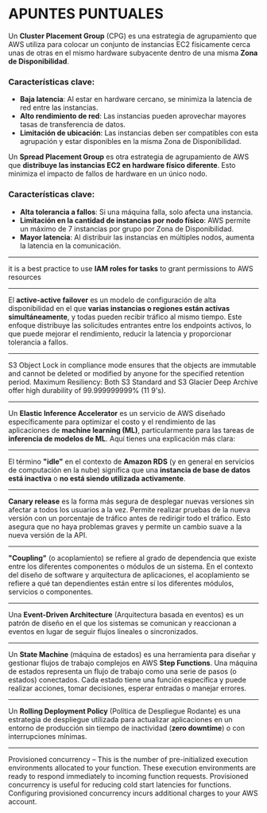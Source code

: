 # APUNTES PUNTUALES

Un **Cluster Placement Group** (CPG) es una estrategia de agrupamiento que AWS utiliza para colocar un conjunto de instancias EC2 físicamente cerca unas de otras en el mismo hardware subyacente dentro de una misma **Zona de Disponibilidad**.

### **Características clave**:

- **Baja latencia**: Al estar en hardware cercano, se minimiza la latencia de red entre las instancias.
- **Alto rendimiento de red**: Las instancias pueden aprovechar mayores tasas de transferencia de datos.
- **Limitación de ubicación**: Las instancias deben ser compatibles con esta agrupación y estar disponibles en la misma Zona de Disponibilidad.

Un **Spread Placement Group** es otra estrategia de agrupamiento de AWS que **distribuye las instancias EC2 en hardware físico diferente**. Esto minimiza el impacto de fallos de hardware en un único nodo.

### **Características clave**:

- **Alta tolerancia a fallos**: Si una máquina falla, solo afecta una instancia.
- **Limitación en la cantidad de instancias por nodo físico**: AWS permite un máximo de 7 instancias por grupo por Zona de Disponibilidad.
- **Mayor latencia**: Al distribuir las instancias en múltiples nodos, aumenta la latencia en la comunicación.

---

it is a best practice to use **IAM roles for tasks** to grant permissions to AWS resources

---

El **active-active failover** es un modelo de configuración de alta disponibilidad en el que **varias instancias o regiones están activas simultáneamente**, y todas pueden recibir tráfico al mismo tiempo. Este enfoque distribuye las solicitudes entrantes entre los endpoints activos, lo que puede mejorar el rendimiento, reducir la latencia y proporcionar tolerancia a fallos.

---

S3 Object Lock in compliance mode ensures that the objects are immutable and cannot be deleted or modified by anyone for the specified retention period.
Maximum Resiliency: Both S3 Standard and S3 Glacier Deep Archive offer high durability of 99.999999999% (11 9's).

---

Un **Elastic Inference Accelerator** es un servicio de AWS diseñado específicamente para optimizar el costo y el rendimiento de las aplicaciones de **machine learning (ML)**, particularmente para las tareas de **inferencia de modelos de ML**. Aquí tienes una explicación más clara:

---

El término **"idle"** en el contexto de **Amazon RDS** (y en general en servicios de computación en la nube) significa que una **instancia de base de datos está inactiva** o **no está siendo utilizada activamente**.

---

**Canary release** es la forma más segura de desplegar nuevas versiones sin afectar a todos los usuarios a la vez. Permite realizar pruebas de la nueva versión con un porcentaje de tráfico antes de redirigir todo el tráfico. Esto asegura que no haya problemas graves y permite un cambio suave a la nueva versión de la API.

---

**"Coupling"** (o acoplamiento) se refiere al grado de dependencia que existe entre los diferentes componentes o módulos de un sistema. En el contexto del diseño de software y arquitectura de aplicaciones, el acoplamiento se refiere a qué tan dependientes están entre sí los diferentes módulos, servicios o componentes.

---

Una **Event-Driven Architecture** (Arquitectura basada en eventos) es un patrón de diseño en el que los sistemas se comunican y reaccionan a eventos en lugar de seguir flujos lineales o sincronizados.

---

Un **State Machine** (máquina de estados) es una herramienta para diseñar y gestionar flujos de trabajo complejos en AWS **Step Functions**. Una máquina de estados representa un flujo de trabajo como una serie de pasos (o estados) conectados. Cada estado tiene una función específica y puede realizar acciones, tomar decisiones, esperar entradas o manejar errores.

---

Un **Rolling Deployment Policy** (Política de Despliegue Rodante) es una estrategia de despliegue utilizada para actualizar aplicaciones en un entorno de producción sin tiempo de inactividad (**zero downtime**) o con interrupciones mínimas.

---

Provisioned concurrency – This is the number of pre-initialized execution environments allocated to your function. These execution environments are ready to respond immediately to incoming function requests. Provisioned concurrency is useful for reducing cold start latencies for functions. Configuring provisioned concurrency incurs additional charges to your AWS account.